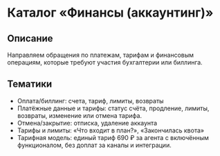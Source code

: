 # Каталог «Финансы (аккаунтинг)»

## Описание
Направляем обращения по платежам, тарифам и финансовым операциям, которые требуют участия бухгалтерии или биллинга.

## Тематики
- Оплата/биллинг: счета, тариф, лимиты, возвраты
- Платёжные данные и тарифы: статус счёта, продление, лимиты, возвраты, изменение или отмена тарифа.
- Отмена/закрытие: отписка, удаление аккаунта
- Тарифы и лимиты: «Что входит в план?», «Закончилась квота»
- Тарифная модель: единый тариф 690 ₽ за агента с включённым функционалом, без доплат за каналы и интеграции.
